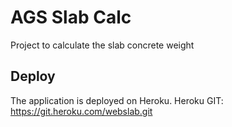 # AGS Slab Calc
Project to calculate the slab concrete weight

## Deploy
The application is deployed on Heroku. 
Heroku GIT: https://git.heroku.com/webslab.git
